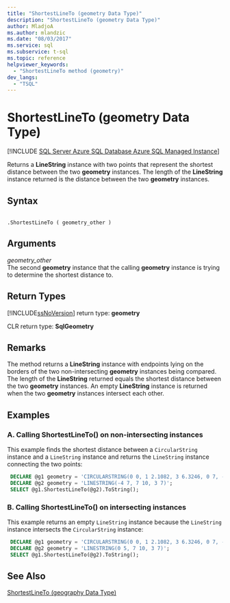 ```yaml
---
title: "ShortestLineTo (geometry Data Type)"
description: "ShortestLineTo (geometry Data Type)"
author: MladjoA
ms.author: mlandzic
ms.date: "08/03/2017"
ms.service: sql
ms.subservice: t-sql
ms.topic: reference
helpviewer_keywords:
  - "ShortestLineTo method (geometry)"
dev_langs:
  - "TSQL"
---
```

# ShortestLineTo (geometry Data Type)
[!INCLUDE [SQL Server Azure SQL Database Azure SQL Managed Instance](../../includes/applies-to-version/sql-asdb-asdbmi.md)]

Returns a **LineString** instance with two points that represent the shortest distance between the two **geometry** instances. The length of the **LineString** instance returned is the distance between the two **geometry** instances.
  
## Syntax  
  
```  
  
.ShortestLineTo ( geometry_other )  
```  
  
## Arguments
 *geometry_other*  
 The second **geometry** instance that the calling **geometry** instance is trying to determine the shortest distance to.  
  
## Return Types  
 [!INCLUDE[ssNoVersion](../../includes/ssnoversion-md.md)] return type: **geometry**  
  
 CLR return type: **SqlGeometry**  
  
## Remarks  
 The method returns a **LineString** instance with endpoints lying on the borders of the two non-intersecting **geometry** instances being compared. The length of the **LineString** returned equals the shortest distance between the two **geometry** instances. An empty **LineString** instance is returned when the two **geometry** instances intersect each other.  
  
## Examples  
  
### A. Calling ShortestLineTo() on non-intersecting instances  
 This example finds the shortest distance between a `CircularString` instance and a `LineString` instance and returns the `LineString` instance connecting the two points:  
  
```sql
 DECLARE @g1 geometry = 'CIRCULARSTRING(0 0, 1 2.1082, 3 6.3246, 0 7, -3 6.3246, -1 2.1082, 0 0)';  
 DECLARE @g2 geometry = 'LINESTRING(-4 7, 7 10, 3 7)';  
 SELECT @g1.ShortestLineTo(@g2).ToString();
 ```  
  
### B. Calling ShortestLineTo() on intersecting instances  
 This example returns an empty `LineString` instance because the `LineString` instance intersects the `CircularString` instance:  
  
```sql
 DECLARE @g1 geometry = 'CIRCULARSTRING(0 0, 1 2.1082, 3 6.3246, 0 7, -3 6.3246, -1 2.1082, 0 0)';  
 DECLARE @g2 geometry = 'LINESTRING(0 5, 7 10, 3 7)';  
 SELECT @g1.ShortestLineTo(@g2).ToString();
 ```  
  
## See Also  
 [ShortestLineTo &#40;geography Data Type&#41;](../../t-sql/spatial-geography/shortestlineto-geography-data-type.md)  
  
  


